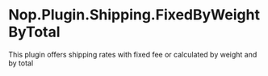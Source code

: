 # Nop.Plugin.Shipping.FixedByWeightByTotal
This plugin offers shipping rates with fixed fee or calculated by weight and by total
